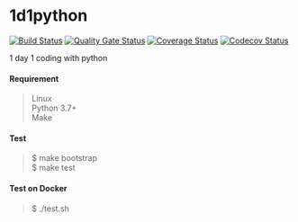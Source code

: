 # 1d1python

[![Build Status](https://travis-ci.org/zrma/1d1python.svg?branch=master)](https://travis-ci.org/zrma/1d1python)
[![Quality Gate Status](https://sonarcloud.io/api/project_badges/measure?project=tdd&metric=alert_status)](https://sonarcloud.io/dashboard?id=tdd)
[![Coverage Status](https://coveralls.io/repos/github/zrma/tdd/badge.svg?branch=master)](https://coveralls.io/github/zrma/tdd?branch=master)
[![Codecov Status](https://codecov.io/gh/zrma/tdd/branch/master/graphs/badge.svg)](https://codecov.io/gh/zrma/tdd)

1 day 1 coding with python

#### Requirement
> Linux  
> Python 3.7+  
> Make  

#### Test
> $ make bootstrap  
> $ make test

#### Test on Docker
> $ ./test.sh
